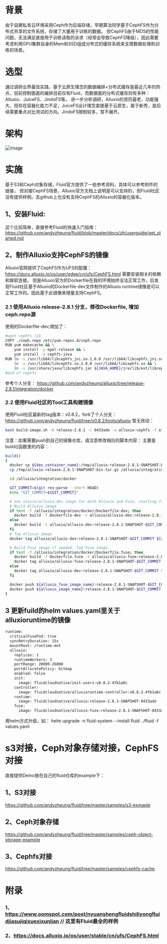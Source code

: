 # 背景
由于自建私有云环境采用Ceph作为后端存储，早期算法同学基于CephFS作为分布式共享的文件系统，存储了大量用于训练的数据。
但CephFS由于MDS的性能问题，无法满足直接用于训练读取的诉求（经常会导致CephFS降级），因此需要考虑利用GPU集群自身的Mem和SSD组成分布式的缓存系统来支撑数据处理和训练的场景。

# 选型
通过调研业界最佳实践，基于云原生理念的数据编排+分布式缓存是最近几年的热点，目前控制面面的编排目前仅有Fluid，而数据面的分布式缓存则有多种：Alluxio、JuiceFS、JindoFS等。
进一步分析调研，Alluxio的资历最老，功能强大，但存在容器化能力不足，JuiceFS设计理念直接基于云原生，属于新秀，是后续需要重点对比测试的方向。JindoFS限制较多，暂不展开。

# 架构
![image](https://user-images.githubusercontent.com/22912347/208909421-b3bbdd48-cbfd-4ce8-9ab7-9b6ca5a82cb0.png)


# 实施
基于S3和Ceph对象存储，Fluid官方提供了一些参考资料，具体可以参考附件的链接，
但对接CephFS场景，Alluxio官方文档上说明是可以支持的，但Fluid社区没有提供样例。去github上也没有支持CephFS的Alluxio的容器化版本。

## 1、安装Fluid:
这个比较简单，直接参考Fluid的快速入门指南：
https://github.com/andyzheung/fluid/blob/master/docs/zh/userguide/get_started.md

## 2、制作Alluxio支持CephFS的镜像
Alluxio官网提供了CephFS作为UFS的配置：
https://docs.alluxio.io/os/user/edge/cn/ufs/CephFS.html
需要安装相关的依赖和做软连接。
但是Alluxio官方的Dockerfile在我的环境始终没法正常工作，后发现Fluid社区基于Alluxio的Dockerfile-dev文件制作的Alluxio runtime镜像是可以正常工作的。因此基于此镜像来增量支持CephFS。

### 2.1 使用Alluxio release-2.8.1 分支，修改Dockerfile, 增加ceph.repo源
使用的Dockerfile-dev,增加了：

```sh
#wget cephfs lib
COPY ./ceph.repo /etc/yum.repos.d/ceph.repo 
RUN yum makecache && \
    yum install -y epel-release && \
	yum install -y cephfs-java 
RUN ln -s /usr/lib64/libcephfs_jni.so.1.0.0 /usr/lib64/libcephfs_jni.so && \
    ln -s /usr/lib64/libcephfs.so.2.0.0 /usr/lib64/libcephfs.so && \
    ln -s /usr/share/java/libcephfs.jar ${JAVA_HOME}/jre/lib/ext/libcephfs.jar
#end of cephfs
```
参考个人分支：
https://github.com/andyzheung/alluxio/tree/release-2.8.1/integration/docker

### 2.2 使用Fluid社区的Tool工具构建镜像
使用Fluid社区最新的tag版本：v0.8.2，fork了个人分支：
https://github.com/andyzheung/fluid/tree/v0.8.2/tools/alluxio
暂无改动：
```sh
bash build-image.sh -b release-2.8.1 -c 0433ade -a alluxio-cephfs -f alluxio-fuse-cephfs
```
注意：如果需要push到自己的镜像仓库，请注意修改相应的脚本内容：
主要是build()函数里的内容：
```sh
build()
{
  docker cp ${dev_container_name}:/tmp/alluxio-release-2.8.1-SNAPSHOT-bin.tar.gz /tmp/
  cp /tmp/alluxio-release-2.8.1-SNAPSHOT-bin.tar.gz /alluxio/integration/docker

  cd /alluxio/integration/docker

  GIT_COMMIT=$(git rev-parse --short HEAD)
  echo "GIT_COMMIT=${GIT_COMMIT}"

  # Use aluxio/alluxio-dev image for both Alluxio and Fuse, starting from Alluxio v2.6.2
  # Build Alluxio image
  if test -f /alluxio/integration/docker/Dockerfile-dev; then
    docker build -f Dockerfile-dev -t alluxio/alluxio-dev:release-2.8.1-SNAPSHOT-$GIT_COMMIT --build-arg ALLUXIO_TARBALL=alluxio-release-2.8.1-SNAPSHOT-bin.tar.gz --build-arg ENABLE_DYNAMIC_USER="true" .
  else
    docker build -t alluxio/alluxio-dev:release-2.8.1-SNAPSHOT-$GIT_COMMIT --build-arg ALLUXIO_TARBALL=alluxio-release-2.8.1-SNAPSHOT-bin.tar.gz --build-arg ENABLE_DYNAMIC_USER="true" .
  fi
  # Tag Alluxio image
  docker tag alluxio/alluxio-dev:release-2.8.1-SNAPSHOT-$GIT_COMMIT ${alluxio_image_name}:release-2.8.1-SNAPSHOT-$GIT_COMMIT   #需要根据仓库地址修改

  # Build Fuse image if needed. Tag Fuse image
  if test -f /alluxio/integration/docker/Dockerfile.fuse; then
    docker build -f Dockerfile.fuse -t alluxio/alluxio-fuse:release-2.8.1-SNAPSHOT-$GIT_COMMIT --build-arg ALLUXIO_TARBALL=alluxio-release-2.8.1-SNAPSHOT-bin.tar.gz --build-arg ENABLE_DYNAMIC_USER="true" .
    docker tag alluxio/alluxio-fuse:release-2.8.1-SNAPSHOT-$GIT_COMMIT ${alluxio_fuse_image_name}:release-2.8.1-SNAPSHOT-$GIT_COMMIT  #需要根据仓库地址修改
  else
    docker tag alluxio/alluxio-dev:release-2.8.1-SNAPSHOT-$GIT_COMMIT ${alluxio_fuse_image_name}:release-2.8.1-SNAPSHOT-$GIT_COMMIT   #需要根据仓库地址修改
  fi

  docker push ${alluxio_fuse_image_name}:release-2.8.1-SNAPSHOT-$GIT_COMMIT &  #需要根据仓库地址修改  
  docker push ${alluxio_image_name}:release-2.8.1-SNAPSHOT-$GIT_COMMIT &    #需要根据仓库地址修改
}
```

## 3 更新fuild的helm values.yaml里关于alluxioruntime的镜像

```sh
runtime:
  criticalFusePod: true
  syncRetryDuration: 15s
  mountRoot: /runtime-mnt
  alluxio:
    replicas: 1
    runtimeWorkers: 3
    portRange: 20000-26000
    portAllocatePolicy: bitmap
    enabled: false
    init:
      image: fluidcloudnative/init-users:v0.8.2-4fb1a6c
    controller:
      image: fluidcloudnative/alluxioruntime-controller:v0.8.2-4fb1a6c
    runtime:
      image: fluidcloudnative/alluxio:release-2.8.1-SNAPSHOT-0433ade   #该部分需要根据上面构建的镜像修改
    fuse:
      image: fluidcloudnative/alluxio-fuse:release-2.8.1-SNAPSHOT-0433ade #该部分需要根据上面构建的镜像修改
```
用helm方式升级，如：
helm upgrade -n fluid-system --install fluid  ../fluid -f values.yaml

# s3对接，Ceph对象存储对接，CephFS对接
直接提供Demo放在自己的fluid仓库的example下：
## 1、S3对接
https://github.com/andyzheung/fluid/tree/master/samples/s3-exmaple
## 2、Ceph对象存储
https://github.com/andyzheung/fluid/tree/master/samples/ceph-object-storage-example

## 3、Cephfs对接
https://github.com/andyzheung/fluid/tree/master/samples/cephfs-cache


# 附录
### 1、https://www.oomspot.com/post/nyuanshengfluidshiliyongfluidjiasujiqixuexixunlian    // 这里有Fluid最全的样例
### 2、https://docs.alluxio.io/os/user/stable/cn/ufs/CephFS.html 
